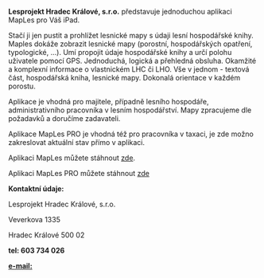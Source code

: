 **Lesprojekt Hradec Králové, s.r.o.** představuje jednoduchou aplikaci MapLes pro Váš iPad.

Stačí ji jen pustit a prohlížet lesnické mapy s údaji lesní hospodářské knihy. Maples dokáže zobrazit lesnické mapy (porostní, hospodářských opatření, typologické, ...). Umí propojit údaje hospodářské knihy a určí polohu uživatele pomocí GPS. Jednoduchá, logická a přehledná obsluha. Okamžité a komplexní informace o vlastnickém LHC či LHO. Vše v jednom - textová část, hospodářská kniha, lesnické mapy. Dokonalá orientace v každém porostu.

Aplikace je vhodná pro majitele, případně lesního hospodáře, administrativního pracovníka v lesním hospodářství. Mapy zpracujeme dle požadavků a doručíme zadavateli.

Aplikace MapLes PRO je vhodná též pro pracovníka v taxaci, je zde možno zakreslovat aktuální stav přímo v aplikaci.




Aplikaci MapLes můžete stáhnout [zde](https://apps.apple.com/cz/app/maples/id584746483).

Aplikaci MapLes PRO můžete stáhnout [zde](https://apps.apple.com/cz/app/maples-pro/id1305006165)





**Kontaktní údaje:**

Lesprojekt Hradec Králové, s.r.o.

Veverkova 1335

Hradec Králové 500 02

**tel: 603 734 026**

**[e-mail:](chobola@lesprojekthk.cz)**
